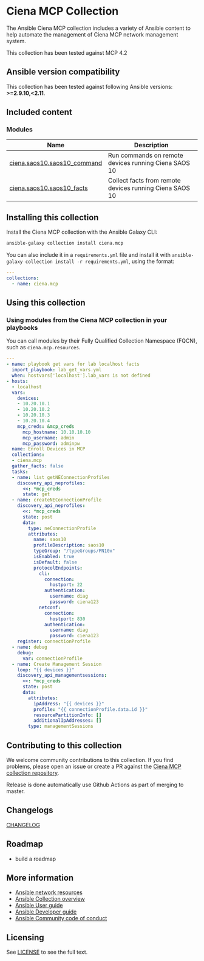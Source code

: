

# Ciena MCP Collection

The Ansible Ciena MCP collection includes a variety of Ansible content to help automate the management of Ciena MCP network management system.

This collection has been tested against MCP 4.2

## Ansible version compatibility

This collection has been tested against following Ansible versions: **>=2.9.10,<2.11**.

## Included content

<!--start collection content-->

### Modules
Name | Description
--- | ---
[ciena.saos10.saos10_command](https://github.com/ciena/ciena.saos10/blob/main/docs/saos10_command.md)|Run commands on remote devices running Ciena SAOS 10
[ciena.saos10.saos10_facts](https://github.com/ciena/ciena.saos10/blob/main/docs/saos10_facts.md)|Collect facts from remote devices running Ciena SAOS 10

<!--end collection content-->
## Installing this collection

Install the Ciena MCP collection with the Ansible Galaxy CLI:

```bash
ansible-galaxy collection install ciena.mcp
```

You can also include it in a `requirements.yml` file and install it with `ansible-galaxy collection install -r requirements.yml`, using the format:

```yaml
---
collections:
  - name: ciena.mcp
```

## Using this collection

### Using modules from the Ciena MCP collection in your playbooks

You can call modules by their Fully Qualified Collection Namespace (FQCN), such as `ciena.mcp.resources`.

```yaml
---
- name: playbook get vars for lab localhost facts
  import_playbook: lab_get_vars.yml
  when: hostvars['localhost'].lab_vars is not defined
- hosts:
  - localhost
  vars:
    devices:
    - 10.20.10.1
    - 10.20.10.2
    - 10.20.10.3
    - 10.20.10.4
    mcp_creds: &mcp_creds
      mcp_hostname: 10.10.10.10
      mcp_username: admin
      mcp_password: adminpw
  name: Enroll Devices in MCP
  collections:
  - ciena.mcp
  gather_facts: false
  tasks:
  - name: list getNEConnectionProfiles
    discovery_api_neprofiles:
      <<: *mcp_creds
      state: get
  - name: createNEConnectionProfile
    discovery_api_neprofiles:
      <<: *mcp_creds
      state: post
      data:
        type: neConnectionProfile
        attributes:
          name: saos10
          profileDescription: saos10
          typeGroup: "/typeGroups/PN10x"
          isEnabled: true
          isDefault: false
          protocolEndpoints:
            cli:
              connection:
                hostport: 22
              authentication:
                username: diag
                password: ciena123
            netconf:
              connection:
                hostport: 830
              authentication:
                username: diag
                password: ciena123
    register: connectionProfile
  - name: debug
    debug:
      var: connectionProfile
  - name: Create Management Session
    loop: "{{ devices }}"
    discovery_api_managementsessions:
      <<: *mcp_creds
      state: post
      data:
        attributes:
          ipAddress: "{{ devices }}"
          profile: "{{ connectionProfile.data.id }}"
          resourcePartitionInfo: []
          additionalIpAddresses: []
        type: managementSessions
```

## Contributing to this collection

We welcome community contributions to this collection. If you find problems, please open an issue or create a PR against the [Ciena MCP collection repository](https://github.com/ciena/ciena.mcp).

Release is done automatically use Github Actions as part of merging to master.

## Changelogs

[CHANGELOG](CHANGELOG.md)

## Roadmap

* build a roadmap

## More information

- [Ansible network resources](https://docs.ansible.com/ansible/latest/network/getting_started/network_resources.html)
- [Ansible Collection overview](https://github.com/ansible-collections/overview)
- [Ansible User guide](https://docs.ansible.com/ansible/latest/user_guide/index.html)
- [Ansible Developer guide](https://docs.ansible.com/ansible/latest/dev_guide/index.html)
- [Ansible Community code of conduct](https://docs.ansible.com/ansible/latest/community/code_of_conduct.html)

## Licensing

See [LICENSE](LICENSE) to see the full text.

